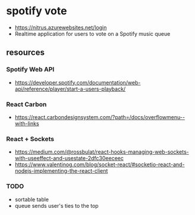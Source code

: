 # spotify vote

- https://nitrus.azurewebsites.net/login
- Realtime application for users to vote on a Spotify music queue

## resources

### Spotify Web API

- https://developer.spotify.com/documentation/web-api/reference/player/start-a-users-playback/

### React Carbon

- https://react.carbondesignsystem.com/?path=/docs/overflowmenu--with-links

### React + Sockets

- https://medium.com/@rossbulat/react-hooks-managing-web-sockets-with-useeffect-and-usestate-2dfc30eeceec
- https://www.valentinog.com/blog/socket-react/#socketio-react-and-nodejs-implementing-the-react-client

### TODO

- sortable table
- queue sends user's ties to the top
<!-- ## onboarding


- postman https://www.postman.com/downloads/
- spotify api https://developer.spotify.com/documentation/web-api/
- spotify api authentication, client secret and client id, https://developer.spotify.com/documentation/general/guides/authorization-guide/
- nodejs / npm, https://nodejs.org/en/download/
- react, `npm install`

## Git practices

- assign yourself issues
- branch, complete issue
- pull request, at least one reviewer
- merge, close issue

## wireframe

- https://wireframe.cc/LqTfuO desktop
- https://wireframe.cc/qSU3UX mobile

## useful links

- https://reactjs.org/, React
- https://developer.spotify.com/documentation/web-api/, Spotify
- https://socket.io/docs , Socketio
- https://react.carbondesignsystem.com/?path=/story/* , React Carbon Design
- https://github.com/manufont/react-swipeable-bottom-sheet, using this in mobile view to hide queue, but we can keep queue large vertically, which will be nice -->
